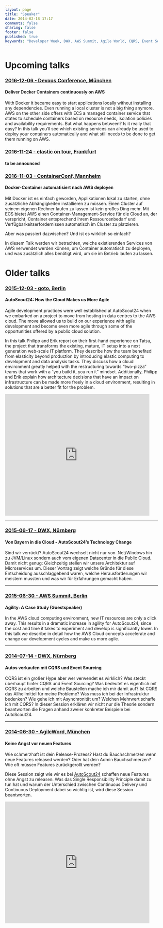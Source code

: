 ```yaml
---
layout: page
title: "Speaker"
date: 2014-02-18 17:17
comments: false
sharing: false
footer: false
published: true
keywords: "Developer Week, DWX, AWS Summit, Agile World, CQRS, Event Sourcing, AutoScout24"
---
```


# Upcoming talks
### [2016-12-06 - Devops Conference, München](https://devopsconference.de/session/deliver-docker-containers-continuously-on-aws/)
#### Deliver Docker Containers continuously on AWS
With Docker it became easy to start applications locally without installing any dependencies. Even running a local cluster is not a big thing anymore. AWS on the other side offers with ECS a managed container service that states to schedule containers based on resource needs, isolation policies and availability requirements. But what happens between? Is it really that easy? In this talk you’ll see which existing services can already be used to deploy your containers automatically and what still needs to be done to get them running on AWS.

### [2016-11-24 - elastic on tour, Frankfurt](https://www.elastic.co/elasticon/tour/2016/frankfurt-en)
#### to be announced

### [2016-11-03 - ContainerConf, Mannheim](http://www.containerconf.de/lecture.php?id=5191)
#### Docker-Container automatisiert nach AWS deployen
Mit Docker ist es einfach geworden, Applikationen lokal zu starten, ohne zusätzliche Abhängigkeiten installieren zu müssen. Einen Cluster auf seinem eigenen Rechner laufen zu lassen ist kein großes Ding mehr. Mit ECS bietet AWS einen Container-Management-Service für die Cloud an, der verspricht, Container entsprechend ihrem Ressourcenbedarf und Verfügbarkeitserfordernissen automatisch im Cluster zu platzieren.

Aber was passiert dazwischen? Und ist es wirklich so einfach? 

In diesem Talk werden wir betrachten, welche existierenden Services von AWS verwendet werden können, um Container automatisch zu deployen, und was zusätzlich alles benötigt wird, um sie im Betrieb laufen zu lassen. 


# Older talks

### [2015-12-03 - goto, Berlin](http://gotocon.com/berlin-2015/presentation/AutoScout24:%20How%20the%20Cloud%20Makes%20us%20More%20Agile)

#### AutoScout24: How the Cloud Makes us More Agile
Agile development practices were well established at AutoScout24 when we embarked on a project to move from hosting in data centres to the AWS cloud. The move allowed us to build on our experience with agile development and become even more agile through some of the opportunities offered by a public cloud solution.

In this talk Philipp and Erik report on their first-hand experience on Tatsu, the project that transforms the existing, mature, IT setup into a next generation web-scale IT platform. They describe how the team benefited from elasticity beyond production by introducing elastic computing to development and data analysis tasks. They discuss how a cloud environment greatly helped with the restructuring towards “two-pizza” teams that work with a “you build it, you run it” mindset. Additionally, Philipp and Erik explain how architecture decisions that have an impact on infrastructure can be made more freely in a cloud environment, resulting in solutions that are a better fit for the problem.

<iframe src="http://www.slideshare.net/slideshow/embed_code/55900826" width="476" height="400" frameborder="0" marginwidth="0" marginheight="0" scrolling="no"></iframe>

---------------------------------------

### [2015-06-17 - DWX, Nürnberg](http://www.developer-week.de/Programm/Veranstaltung/%28event%29/18452)

#### Von Bayern in die Cloud - AutoScout24’s Technology Change
Sind wir verrückt? AutoScout24 wechselt nicht nur von .Net/Windows hin zu JVM/Linux sondern auch vom eigenen Datacenter in die Public Cloud. Damit nicht genug: Gleichzeitig stellen wir unsere Architektur auf Microservices um.
Dieser Vortrag zeigt welche Gründe für diese Entscheidung ausschlaggebend waren, welche Herausforderungen wir meistern mussten und was wir für Erfahrungen gemacht haben.

---------------------------------------

### [2015-06-30 - AWS Summit, Berlin](http://aws.amazon.com/summits/berlin/sessions/)

#### Agility: A Case Study (Guestspeaker)
In the AWS cloud computing environment, new IT resources are only a click away. This results in a dramatic increase in agility for AutoScout24, since the cost and time it takes to experiment and develop is significantly lower. In this talk we describe in detail how the AWS Cloud concepts accelerate and change our development cycles and make us more agile.
<br/>

---------------------------------------

### [2014-07-14 - DWX, Nürnberg](http://www.developer-week.de/Programm/Veranstaltung/%28event%29/14271)

#### Autos verkaufen mit CQRS und Event Sourcing
CQRS ist ein großer Hype aber wer verwendet es wirklich? Was steckt überhaupt hinter CQRS und Event Sourcing? Was bedeutet es eigentlich mit CQRS zu arbeiten und welche Baustellen mache ich mir damit auf? Ist CQRS das Allheilmittel für meine Probleme? Was muss ich bei der Infrastruktur bedenken? Wie gehe ich mit Asynchronität um? Welchen Mehrwert schaffe ich mit CQRS? In dieser Session erklären wir nicht nur die Theorie sondern beantworten die Fragen anhand zweier konkreter Beispiele bei AutoScout24.

---------------------------------------

### [2014-06-30 - AgileWord, München](http://www.agileworld.de)

#### Keine Angst vor neuen Features
Wie schmerzhaft ist dein Release-Prozess? Hast du Bauchschmerzen wenn neue Features released werden? Oder hat dein Admin Bauchschmerzen? Wie oft müssen Features zurückgerollt werden?

Diese Session zeigt wie wir es bei [AutoScout24](http://about.autoscout24.com/de-de/au-company) schaffen neue Features ohne Angst zu releasen. Was das Single Responsibility Principle damit zu tun hat und warum der Unterschied zwischen Continuous Delivery und Continuous Deployment dabei so wichtig ist, wird diese Session beantworten.

<iframe src="http://www.slideshare.net/slideshow/embed_code/36537693" width="476" height="400" frameborder="0" marginwidth="0" marginheight="0" scrolling="no"></iframe>
